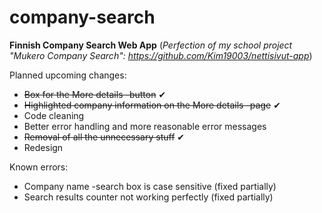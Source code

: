 # company-search
**Finnish Company Search Web App**
(*Perfection of my school project "Mukero Company Search": https://github.com/Kim19003/nettisivut-app*)

Planned upcoming changes:
- ~~Box for the More details -button~~ ✔
- ~~Highlighted company information on the More details -page~~ ✔
- Code cleaning
- Better error handling and more reasonable error messages
- ~~Removal of all the unnecessary stuff~~ ✔
- Redesign

Known errors:
- Company name -search box is case sensitive (fixed partially)
- Search results counter not working perfectly (fixed partially)
